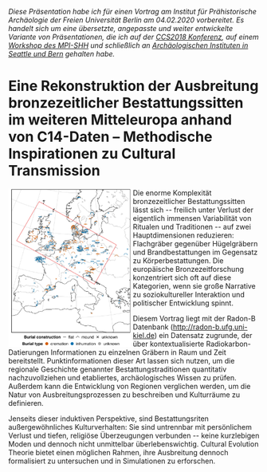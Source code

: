 *Diese Präsentation habe ich für einen Vortrag am Institut für Prähistorische Archäologie der Freien Universität Berlin am 04.02.2020 vorbereitet. Es handelt sich um eine übersetzte, angepasste und weiter entwickelte Variante von Präsentationen, die ich auf der [CCS2018 Konferenz](https://github.com/nevrome/cultrans.bronzeageburials.ccs2018), auf einem [Workshop des MPI-SHH](https://github.com/nevrome/cultrans.bronzeageburials.NASHH2019) und schließlich an [Archäologischen Instituten in Seattle und Bern](https://github.com/nevrome/cultrans.bronzeageburials.article2019) gehalten habe.*

# Eine Rekonstruktion der Ausbreitung bronzezeitlicher Bestattungssitten im weiteren Mitteleuropa anhand von C14-Daten – Methodische Inspirationen zu Cultural Transmission

<img align="left" src="map_graves.jpeg" width = 250>

Die enorme Komplexität bronzezeitlicher Bestattungssitten lässt sich -- freilich unter Verlust der eigentlich immensen Variabilität von Ritualen und Traditionen -- auf zwei Hauptdimensionen reduzieren: Flachgräber gegenüber Hügelgräbern und Brandbestattungen im Gegensatz zu Körperbestattungen. Die europäische Bronzezeitforschung konzentriert sich oft auf diese Kategorien, wenn sie große Narrative zu soziokultureller Interaktion und politischer Entwicklung spinnt. 

Diesem Vortrag liegt mit der Radon-B Datenbank (http://radon-b.ufg.uni-kiel.de) ein Datensatz zugrunde, der über kontextualisierte Radiokarbon-Datierungen Informationen zu einzelnen Gräbern in Raum und Zeit bereitstellt. Punktinformationen dieser Art lassen sich nutzen, um die regionale Geschichte genannter Bestattungstraditionen quantitativ nachzuvollziehen und etabliertes, archäologisches Wissen zu prüfen. Außerdem kann die Entwicklung von Regionen verglichen werden, um die Natur von Ausbreitungsprozessen zu beschreiben und Kulturräume zu definieren.

Jenseits dieser induktiven Perspektive, sind Bestattungsriten außergewöhnliches Kulturverhalten: Sie sind untrennbar mit persönlichem Verlust und tiefen, religiöse Überzeugungen verbunden -- keine kurzlebigen Moden und dennoch nicht unmittelbar überlebenswichtig. Cultural Evolution Theorie bietet einen möglichen Rahmen, ihre Ausbreitung dennoch formalisiert zu untersuchen und in Simulationen zu erforschen. 
